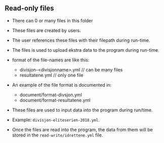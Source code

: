 ## Read-only files

* There can 0 or many files in this folder
* These files are created by users.
* The user references these files with their filepath during run-time.
* The files is used to upload ekstra data to the program during run-time.

* format of the file-names are like this:
    - divisjon-\<divisjonname\>.yml  // can be many files
    - resultatene.yml                // only one file

* An example of the file format is documented in:
    - document/format-divsjon.yml
    - document/format-resultatene.yml

* These files are used to input data into the program during run/time.
* Example: `divisjon-eliteserien-2018.yml`.
* Once the files are read into the program, the data from them will be stored in the `read-write/idrettene.yml` file.